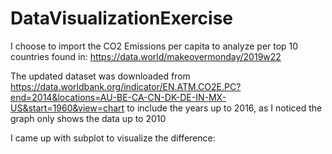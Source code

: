 # DataVisualizationExercise
I choose to import the CO2 Emissions per capita to analyze per top 10 countries found in: https://data.world/makeovermonday/2019w22

The updated dataset was downloaded from https://data.worldbank.org/indicator/EN.ATM.CO2E.PC?end=2014&locations=AU-BE-CA-CN-DK-DE-IN-MX-US&start=1960&view=chart to include the years up to 2016, as I noticed the graph only shows the data up to 2010


I came up with subplot to visualize the difference:
